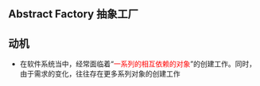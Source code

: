 ## Abstract Factory 抽象工厂

## 动机

* 在软件系统当中，经常面临着“<font color=red>一系列的相互依赖的对象</font>”的创建工作。同时，由于需求的变化，往往存在更多系列对象的创建工作



